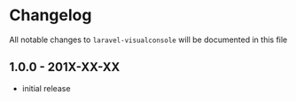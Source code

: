 # Changelog

All notable changes to `laravel-visualconsole` will be documented in this file

## 1.0.0 - 201X-XX-XX

- initial release
